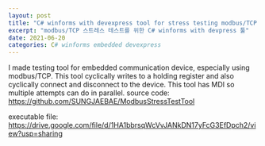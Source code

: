 ```yaml
---
layout: post
title: "C# winforms with devexpress tool for stress testing modbus/TCP device"
excerpt: "modbus/TCP 스트레스 테스트를 위한 C# winforms with devpress 툴"
date: 2021-06-20
categories: C# winforms embedded devexpress
---
```

I made testing tool for embedded communication device, especially using modbus/TCP.
This tool cyclically writes to a holding register and also cyclically connect and disconnect to the device.
This tool has MDI so multiple attempts can do in parallel. 
source code: <https://github.com/SUNGJAEBAE/ModbusStressTestTool>

executable file: <https://drive.google.com/file/d/1HA1bbrsqWcVvJANkDN17yFcG3EfDpch2/view?usp=sharing>
